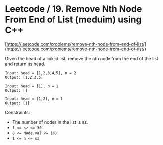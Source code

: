 # Leetcode / 19. Remove Nth Node From End of List (meduim) using C++

[https://leetcode.com/problems/remove-nth-node-from-end-of-list/](https://leetcode.com/problems/remove-nth-node-from-end-of-list/)

Given the head of a linked list, remove the nth node from the end of the list and return its head.

```
Input: head = [1,2,3,4,5], n = 2
Output: [1,2,3,5]
```

```
Input: head = [1], n = 1
Output: []
```

```
Input: head = [1,2], n = 1
Output: [1]
```

Constraints:

- The number of nodes in the list is sz.
- `1 <= sz <= 30`
- `0 <= Node.val <= 100`
- `1 <= n <= sz`
